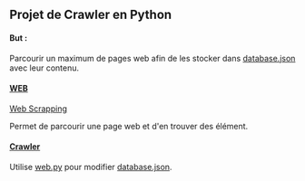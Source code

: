 ## Projet de Crawler en Python

#### But :

Parcourir un maximum de pages web afin de les stocker dans [database.json](database.json) avec leur contenu.

#### [WEB](web.py)
[Web Scrapping](https://fr.wikipedia.org/wiki/Web_scraping)

Permet de parcourir une page web et d'en trouver des élément.

#### [Crawler](https://github.com/nathan-004/Crawler_Python/blob/main/Crawler%20(2).py)

Utilise [web.py](web.py) pour modifier [database.json](database.json).
